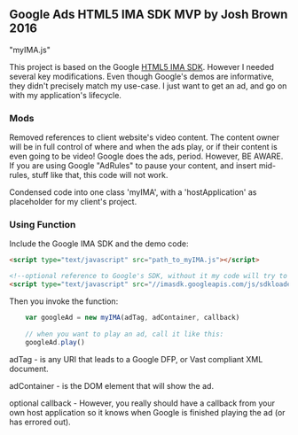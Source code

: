 Google Ads HTML5 IMA SDK MVP by Josh Brown 2016
----------------------------------------------------
"myIMA.js"

This project is based on the Google [HTML5 IMA SDK](https://developers.google.com/interactive-media-ads/docs/sdks/html5/v3/).  However I needed several key modifications.  Even though Google's demos are informative, they didn't precisely match my use-case.  I just want to get an ad, and go on with my application's lifecycle.

### Mods
Removed references to client website's video content.  The content owner will be in full control of where and when the ads play, or if their content is even going to be video!  Google does the ads, period.  However, BE AWARE.  If you are using Google "AdRules" to pause your content, and insert mid-rules, stuff like that, this code will not work.

Condensed code into one class 'myIMA', with a 'hostApplication' as placeholder for my client's project.

### Using Function
Include the Google IMA SDK and the demo code:
```html
<script type="text/javascript" src="path_to_myIMA.js"></script>

<!--optional reference to Google's SDK, without it my code will try to load it for you:-->
<script type="text/javascript" src="//imasdk.googleapis.com/js/sdkloader/ima3.js"></script>
```
Then you invoke the function:
```javascript
    var googleAd = new myIMA(adTag, adContainer, callback)
    
    // when you want to play an ad, call it like this:
    googleAd.play()
```
adTag - is any URI that leads to a Google DFP, or Vast compliant XML document.

adContainer - is the DOM element that will show the ad.

optional callback -  However, you really should have a callback from your own host application so it knows when Google is finished playing the ad (or has errored out).